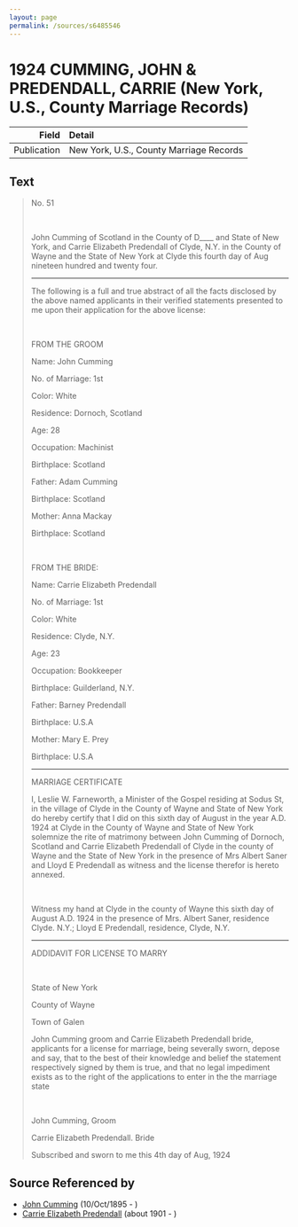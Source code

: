 ```yaml
---
layout: page
permalink: /sources/s6485546
---
```


# 1924 CUMMING, JOHN & PREDENDALL, CARRIE (New York, U.S., County Marriage Records)

Field | Detail
---:|:---
Publication | New York, U.S., County Marriage Records

## Text

> No. 51
>
> <br/>
>
> John Cumming of Scotland in the County of D____ and State of New York, and Carrie Elizabeth Predendall of Clyde, N.Y. in the County of Wayne and the State of New York at Clyde this fourth day of Aug nineteen hundred and twenty four.
>
> ---
>
> The following is a full and true abstract of all the facts disclosed by the above named applicants in their verified statements presented to me upon their application for the above license:
>
> <br/>
>
> FROM THE GROOM
>
> Name: John Cumming
>
> No. of Marriage: 1st
>
> Color: White
>
> Residence: Dornoch, Scotland
>
> Age: 28
>
> Occupation: Machinist
>
> Birthplace: Scotland
>
> Father: Adam Cumming
>
> Birthplace: Scotland
>
> Mother: Anna Mackay
>
> Birthplace: Scotland
>
> <br/>
>
> FROM THE BRIDE:
>
> Name: Carrie Elizabeth Predendall
>
> No. of Marriage: 1st
>
> Color: White
>
> Residence: Clyde, N.Y.
>
> Age: 23
>
> Occupation: Bookkeeper
>
> Birthplace: Guilderland, N.Y.
>
> Father: Barney Predendall
>
> Birthplace: U.S.A
>
> Mother: Mary E. Prey
>
> Birthplace: U.S.A
>
> ---
>
> MARRIAGE CERTIFICATE
>
> I, Leslie W. Farneworth, a Minister of the Gospel residing at Sodus St, in the village of Clyde in the County of Wayne and State of New York do hereby certify that I did on this sixth day of August in the year A.D. 1924 at Clyde in the County of Wayne and State of New York solemnize the rite of matrimony between John Cumming of Dornoch, Scotland and Carrie Elizabeth Predendall of Clyde in the county of Wayne and the State of New York in the presence of Mrs Albert Saner and Lloyd E Predendall as witness and the license therefor is hereto annexed.
>
> <br/>
>
> Witness my hand at Clyde in the county of Wayne this sixth day of August A.D. 1924 in the presence of Mrs. Albert Saner, residence Clyde. N.Y.; Lloyd E Predendall, residence, Clyde, N.Y.
>
> ---
>
> ADDIDAVIT FOR LICENSE TO MARRY
>
> <br/>
>
> State of New York
>
> County of Wayne
>
> Town of Galen
>
> John Cumming groom and Carrie Elizabeth Predendall bride, applicants for a license for marriage, being severally sworn, depose and say, that to the best of their knowledge and belief the statement respectively signed by them is true, and that no legal impediment exists as to the right of the applications to enter in the the marriage state
>
> <br/>
>
> John Cumming, Groom
>
> Carrie Elizabeth Predendall. Bride
>
> Subscribed and sworn to me this 4th day of Aug, 1924
>

## Source Referenced by

* [John Cumming](../people/@7323242@-john-cumming-b1895-10-10-d.md) (10/Oct/1895 - )
* [Carrie Elizabeth Predendall](../people/@2361090@-carrie-elizabeth-predendall-b1901-d.md) (about 1901 - )
